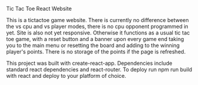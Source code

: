 Tic Tac Toe React Website

This is a tictactoe game website. There is currently no difference between the vs cpu and vs player modes, there is no cpu opponent programmed in yet. Site is also not yet responsive. Otherwise it functions as a usual tic tac toe game, with a reset button and a banner upon every game end taking you to the main menu or resetting the board and adding to the winning player's points. There is no storage of the points if the page is refreshed.

This project was built with create-react-app. Dependencies include standard react dependencies and react-router. To deploy run npm run build with react and deploy to your platform of choice.